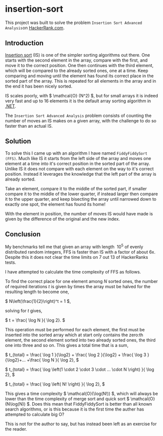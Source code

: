 # insertion-sort

This project was built to solve the problem `Insertion Sort Advanced Analysis`on [HackerRank.com](https://www.hackerrank.com/challenges/insertion-sort/problem).

## Introduction

[Insertion sort](https://en.wikipedia.org/wiki/Insertion_sort) (IS) is one of the simpler sorting algorithms out there. One starts with the second element in the array, compare with the first, and move it to the correct position. One then continues with the third element, which will be compared to the already sorted ones, one at a time. Keep comparing and moving until the element has found its correct place in the sorted part of the array. This is repeated for all elements in the array and in the end it has been nicely sorted.

IS scales poorly, with $ \mathcal{O} (N^2) $, but for small arrays it is indeed very fast and up to 16 elements it is the default array sorting algorithm in [.NET](https://learn.microsoft.com/en-us/dotnet/api/system.array.sort?view=net-6.0).

The `Insertion Sort Advanced Analysis` problem consists of counting the number of moves an IS makes on a given array, with the challenge to do so faster than an actual IS.

## Solution

To solve this I came up with an algorithm I have named `FiddyFiddySort (FFS)`. Much like IS it starts from the left side of the array and moves one element at a time into it's correct position in the sorted part of the array. Unlike IS it does not compare with each element on the way to it's correct position. Instead it leverages the knowledge that the left part of the array is already sorted.

Take an element, compare it to the middle of the sorted part, if smaller compare it to the middle of the lower quarter, if instead larger then compare it to the upper quarter, and keep bisecting the array until narrowed down to exactly one spot, the element has found its home!

With the element in position, the number of moves IS would have made is given by the difference of the original and the new index.

## Conclusion

My benchmarks tell me that given an array with length $\ 10^5$ of evenly distributed random integers, FFS is faster than IS with a factor of about 6x. Despite this it does not clear the time limits on 7 out 13 of HackerRanks tests.

I have attempted to calculate the time complexity of FFS as follows.

To find the correct place for one element among *N* sorted ones, the number of required iterations *t* is given by times the array must be halved for the resulting length to become one,

$
    N\left(\frac{1}{2}\right)^t = 1
$,

solving for *t* gives,

$
    t = \frac{ \log N }{ \log 2}.
$

This operation must be performed for each element, the first must be inserted into the sorted array which at start only contains the zero:th element, the second element sorted into two already sorted ones, the third one into three and so on. This gives a total time that is a sum,

$
    t_{total} = \frac{ \log 1 }{\log2} + \frac{ \log 2 }{\log2} + \frac{ \log 3 }{\log2}+... +\frac{ \log N }{ \log 2},
$

$
    t_{total} = \frac{ \log \left(1 \cdot 2 \cdot 3 \cdot ... \cdot N \right) }{ \log 2},
$

$
    t_{total} = \frac{ \log \left( N! \right) }{ \log 2},
$

This gives a time complexity $ \mathcal{O}(\log(N!)) $, which will always be lower than the time complexity of merge sort and quick sort $ \mathcal{O}(N\log(N)) $. Does this mean that FiddyFiddySort is better than all known search algorithms, or is this because it is the first time the auther has attempted to calculate big O?

This is not for the author to say, but has instead been left as an exercise for the reader.









